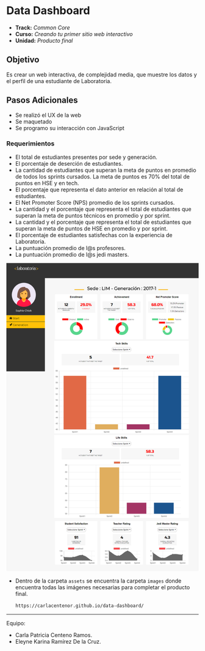 # Data Dashboard

* **Track:** _Common Core_
* **Curso:** _Creando tu primer sitio web interactivo_
* **Unidad:** _Producto final_

## Objetivo
Es crear un web interactiva, de complejidad media, que muestre los datos y el perfil de una estudiante de Laboratoria.

## Pasos Adicionales

* Se realizó el UX de la web
* Se maquetado
* Se programo su interacción con JavaScript

### Requerimientos

* El total de estudiantes presentes por sede y generación.
* El porcentaje de deserción de estudiantes.
* La cantidad de estudiantes que superan la meta de puntos en promedio de todos los sprints cursados. La meta de puntos es 70% del total de puntos en HSE y en tech.
* El porcentaje que representa el dato anterior en relación al total de estudiantes.
* El Net Promoter Score (NPS) promedio de los sprints cursados. 
* La cantidad y el porcentaje que representa el total de estudiantes que superan la meta de puntos técnicos en promedio y por sprint.
* La cantidad y el porcentaje que representa el total de estudiantes que superan la meta de puntos de HSE en promedio y por sprint.
* El porcentaje de estudiantes satisfechas con la experiencia de Laboratoria.
* La puntuación promedio de l@s profesores.
* La puntuación promedio de l@s jedi masters.

![Data-Dashboard](assets/images/pf-Data-Dashboard.png) 

- Dentro de la carpeta `assets` se encuentra la carpeta `images` donde encuentra todas las imágenes necesarias para completar el producto final.

    ```bash
    https://carlacentenor.github.io/data-dashboard/
     ```

***
Equipo:
* Carla Patricia Centeno Ramos.
* Eleyne Karina Ramírez De la Cruz.